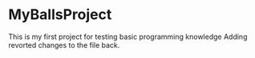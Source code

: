 # MyBallsProject
This is my first project for testing basic programming knowledge
Adding revorted changes to the file back.
